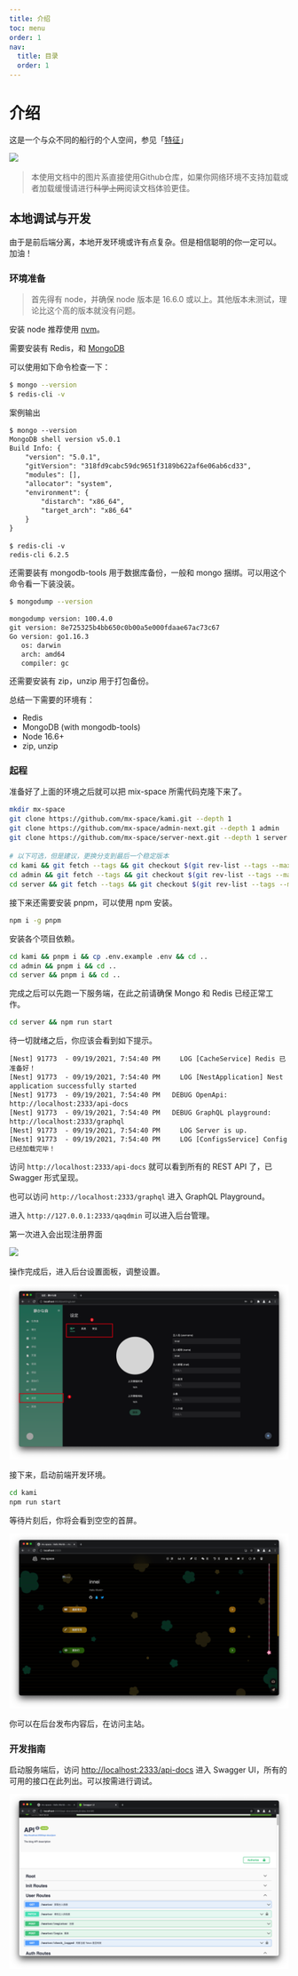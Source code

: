 ```yaml
---
title: 介绍
toc: menu
order: 1
nav:
  title: 目录
  order: 1
---
```


# 介绍

这是一个与众不同的船行的个人空间，参见「[特征](./feature)」

![](https://cdn.jsdelivr.net/gh/mx-space/docs-images@latest/images/Xnip2021-09-21_18-29-08.png)

> 本使用文档中的图片系直接使用Github仓库，如果你网络环境不支持加载或者加载缓慢请进行~~科学上网~~阅读文档体验更佳。

## 本地调试与开发

由于是前后端分离，本地开发环境或许有点复杂。但是相信聪明的你一定可以。
加油！

### 环境准备

> 首先得有 node，并确保 node 版本是 16.6.0 或以上。其他版本未测试，理论比这个高的版本就没有问题。

安装 node 推荐使用 [nvm](https://github.com/nvm-sh/nvm)。

需要安装有 Redis，和 [MongoDB](https://docs.mongodb.com/manual/tutorial/install-mongodb-on-ubuntu/)

可以使用如下命令检查一下：

```bash
$ mongo --version
$ redis-cli -v
```

案例输出

```
$ mongo --version
MongoDB shell version v5.0.1
Build Info: {
    "version": "5.0.1",
    "gitVersion": "318fd9cabc59dc9651f3189b622af6e06ab6cd33",
    "modules": [],
    "allocator": "system",
    "environment": {
        "distarch": "x86_64",
        "target_arch": "x86_64"
    }
}

$ redis-cli -v
redis-cli 6.2.5
```

还需要装有 mongodb-tools 用于数据库备份，一般和 mongo 捆绑。可以用这个命令看一下装没装。

```bash
$ mongodump --version
```

```
mongodump version: 100.4.0
git version: 8e725325b4bb650c0b00a5e000fdaae67ac73c67
Go version: go1.16.3
   os: darwin
   arch: amd64
   compiler: gc
```

还需要安装有 zip，unzip 用于打包备份。

总结一下需要的环境有：

- Redis
- MongoDB (with mongodb-tools)
- Node 16.6+
- zip, unzip

### 起程

准备好了上面的环境之后就可以把 mix-space 所需代码克隆下来了。

```bash
mkdir mx-space
git clone https://github.com/mx-space/kami.git --depth 1
git clone https://github.com/mx-space/admin-next.git --depth 1 admin
git clone https://github.com/mx-space/server-next.git --depth 1 server

# 以下可选，但是建议，更换分支到最后一个稳定版本
cd kami && git fetch --tags && git checkout $(git rev-list --tags --max-count=1) && cd ..
cd admin && git fetch --tags && git checkout $(git rev-list --tags --max-count=1) && cd ..
cd server && git fetch --tags && git checkout $(git rev-list --tags --max-count=1) && cd ..
```

接下来还需要安装 pnpm，可以使用 npm 安装。

```bash
npm i -g pnpm
```

安装各个项目依赖。

```bash
cd kami && pnpm i && cp .env.example .env && cd ..
cd admin && pnpm i && cd ..
cd server && pnpm i && cd ..

```

完成之后可以先跑一下服务端，在此之前请确保 Mongo 和 Redis 已经正常工作。

```bash
cd server && npm run start

```

待一切就绪之后，你应该会看到如下提示。

```
[Nest] 91773  - 09/19/2021, 7:54:40 PM     LOG [CacheService] Redis 已准备好！
[Nest] 91773  - 09/19/2021, 7:54:40 PM     LOG [NestApplication] Nest application successfully started
[Nest] 91773  - 09/19/2021, 7:54:40 PM   DEBUG OpenApi: http://localhost:2333/api-docs
[Nest] 91773  - 09/19/2021, 7:54:40 PM   DEBUG GraphQL playground: http://localhost:2333/graphql
[Nest] 91773  - 09/19/2021, 7:54:40 PM     LOG Server is up.
[Nest] 91773  - 09/19/2021, 7:54:40 PM     LOG [ConfigsService] Config 已经加载完毕！
```

访问 `http://localhost:2333/api-docs` 就可以看到所有的 REST API 了，已 Swagger 形式呈现。

也可以访问 `http://localhost:2333/graphql` 进入 GraphQL Playground。

进入 `http://127.0.0.1:2333/qaqdmin` 可以进入后台管理。

第一次进入会出现注册界面

![](https://raw.githubusercontent.com/mx-space/docs/master/images/8IRwDD.png)

操作完成后，进入后台设置面板，调整设置。

![u8Vxb3](https://raw.githubusercontent.com/mx-space/docs-images/master/images/u8Vxb3.png)

接下来，启动前端开发环境。

```bash
cd kami
npm run start
```

等待片刻后，你将会看到空空的首屏。

![VcCkvn](https://raw.githubusercontent.com/mx-space/docs-images/master/images/VcCkvn.png)

你可以在后台发布内容后，在访问主站。

### 开发指南

启动服务端后，访问 <http://localhost:2333/api-docs> 进入 Swagger UI，所有的可用的接口在此列出。可以按需进行调试。

![mqjHgr](https://raw.githubusercontent.com/mx-space/docs-images/master/images/mqjHgr.png)
